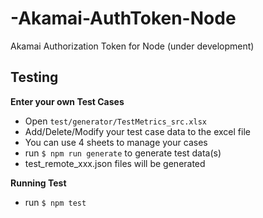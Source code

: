 # -Akamai-AuthToken-Node
Akamai Authorization Token for Node (under development)

## Testing
**Enter your own Test Cases**
- Open `test/generator/TestMetrics_src.xlsx`
- Add/Delete/Modify your test case data to the excel file
- You can use 4 sheets to manage your cases
- run `$ npm run generate` to generate test data(s)
- test_remote_xxx.json files will be generated

**Running Test**
- run `$ npm test`

